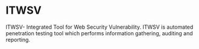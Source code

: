 # ITWSV
ITWSV- Integrated Tool for Web Security Vulnerability.
ITWSV is automated penetration testing tool which performs information gathering, auditing and reporting.
 
